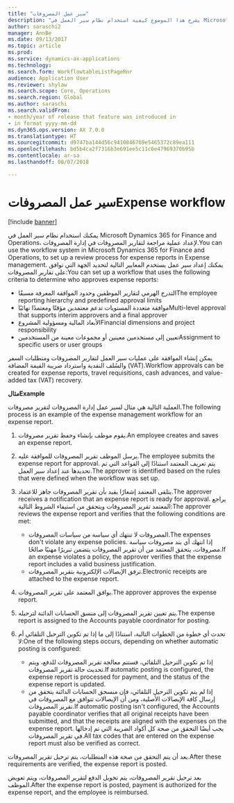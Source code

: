 ```yaml
---
title: "سير عمل المصروفات"
description: "يشرح هذا الموضوع كيفية استخدام نظام سير العمل في Microsoft Dynamics 365 for Finance and Operations، لإعداد عملية مراجعة لتقارير المصروفات في إدارة المصروفات."
author: saraschi2
manager: AnnBe
ms.date: 09/13/2017
ms.topic: article
ms.prod: 
ms.service: dynamics-ax-applications
ms.technology: 
ms.search.form: WorkflowtableListPageRnr
audience: Application User
ms.reviewer: shylaw
ms.search.scope: Core, Operations
ms.search.region: Global
ms.author: saraschi
ms.search.validFrom:
- month/year of release that feature was introduced in
- in format yyyy-mm-dd
ms.dyn365.ops.version: AX 7.0.0
ms.translationtype: HT
ms.sourcegitcommit: d9747ba144d56c9410846769e5465372c89ea111
ms.openlocfilehash: bd5b4ca2f7316b3e691ee5c11c6e47969370b95b
ms.contentlocale: ar-sa
ms.lasthandoff: 08/07/2018

---
```


# <a name="expense-workflow"></a><span data-ttu-id="0b240-103">سير عمل المصروفات</span><span class="sxs-lookup"><span data-stu-id="0b240-103">Expense workflow</span></span>

[!include [banner](../includes/banner.md)]

<span data-ttu-id="0b240-104">يمكنك استخدام نظام سير العمل في Microsoft Dynamics 365 for Finance and Operations، لإعداد عملية مراجعة لتقارير المصروفات في إدارة المصروفات.</span><span class="sxs-lookup"><span data-stu-id="0b240-104">You can use the workflow system in Microsoft Dynamics 365 for Finance and Operations, to set up a review process for expense reports in Expense management.</span></span> <span data-ttu-id="0b240-105">يمكنك إعداد سير عمل يستخدم المعايير التالية لتحديد الجهة التي توافق على تقارير المصروفات:</span><span class="sxs-lookup"><span data-stu-id="0b240-105">You can set up a workflow that uses the following criteria to determine who approves expense reports:</span></span>

- <span data-ttu-id="0b240-106">التدرج الهرمي لتقارير الموظفين وحدود الموافقة المعرفة مسبقًا</span><span class="sxs-lookup"><span data-stu-id="0b240-106">The employee reporting hierarchy and predefined approval limits</span></span>
- <span data-ttu-id="0b240-107">موافقة متعددة المستويات تدعم معتمدين مؤقتًا ومعتمدًا نهائيًا</span><span class="sxs-lookup"><span data-stu-id="0b240-107">Multi-level approval that supports interim approvers and a final approver</span></span>
- <span data-ttu-id="0b240-108">الأبعاد المالية ومسؤولية المشروع</span><span class="sxs-lookup"><span data-stu-id="0b240-108">Financial dimensions and project responsibility</span></span>
- <span data-ttu-id="0b240-109">تعيين إلى مستخدمين معينين أو مجموعات معينة من المستخدمين</span><span class="sxs-lookup"><span data-stu-id="0b240-109">Assignment to specific users or user groups</span></span>

<span data-ttu-id="0b240-110">يمكن إنشاء الموافقة على عمليات سير العمل لتقارير المصروفات ومتطلبات السفر والسُلف النقدية‬ واسترداد ضريبة القيمة المضافة (VAT).</span><span class="sxs-lookup"><span data-stu-id="0b240-110">Workflow approvals can be created for expense reports, travel requisitions, cash advances, and value-added tax (VAT) recovery.</span></span>

<span data-ttu-id="0b240-111">**مثال**</span><span class="sxs-lookup"><span data-stu-id="0b240-111">**Example**</span></span>

<span data-ttu-id="0b240-112">العملية التالية هي مثال لسير عمل إدارة المصروفات لتقرير مصروفات.</span><span class="sxs-lookup"><span data-stu-id="0b240-112">The following process is an example of the expense management workflow for an expense report.</span></span>

1. <span data-ttu-id="0b240-113">يقوم موظف بإنشاء وحفظ تقرير مصروفات.</span><span class="sxs-lookup"><span data-stu-id="0b240-113">An employee creates and saves an expense report.</span></span>
2. <span data-ttu-id="0b240-114">يرسل الموظف تقرير المصروفات للموافقة عليه.</span><span class="sxs-lookup"><span data-stu-id="0b240-114">The employee submits the expense report for approval.</span></span> <span data-ttu-id="0b240-115">يتم تعريف المعتمد استنادًا إلى القواعد التي تم تحديدها عند إعداد سير العمل.</span><span class="sxs-lookup"><span data-stu-id="0b240-115">The approver is identified based on the rules that were defined when the workflow was set up.</span></span>
3. <span data-ttu-id="0b240-116">يتلقى المعتمد إشعارًا يفيد بأن تقرير المصروفات جاهز للاعتماد.</span><span class="sxs-lookup"><span data-stu-id="0b240-116">The approver receives a notification that an expense report is ready for approval.</span></span> <span data-ttu-id="0b240-117">يراجع المعتمد تقرير المصروفات ويتحقق من استيفاء الشروط التالية:</span><span class="sxs-lookup"><span data-stu-id="0b240-117">The approver reviews the expense report and verifies that the following conditions are met:</span></span>

    - <span data-ttu-id="0b240-118">المصروفات لا تنتهك أي سياسة من سياسات المصروفات.</span><span class="sxs-lookup"><span data-stu-id="0b240-118">The expenses don't violate any expense policies.</span></span> <span data-ttu-id="0b240-119">إذا انتهك أي بند مصروفات سياسة مصروفات، يتحقق المعتمد من أن تقرير المصروفات يتضمن تبريرًا مهنيًا صالحًا.</span><span class="sxs-lookup"><span data-stu-id="0b240-119">If an expense violates a policy, the approver verifies that the expense report includes a valid business justification.</span></span>
    - <span data-ttu-id="0b240-120">ترفق الإيصالات الإلكترونية بتقرير المصروفات.</span><span class="sxs-lookup"><span data-stu-id="0b240-120">Electronic receipts are attached to the expense report.</span></span>

4. <span data-ttu-id="0b240-121">يوافق المعتمد على تقرير المصروفات.</span><span class="sxs-lookup"><span data-stu-id="0b240-121">The approver approves the expense report.</span></span>
5. <span data-ttu-id="0b240-122">يتم تعيين تقرير المصروفات إلى منسق الحسابات الدائنة لترحيله.</span><span class="sxs-lookup"><span data-stu-id="0b240-122">The expense report is assigned to the Accounts payable coordinator for posting.</span></span>
6. <span data-ttu-id="0b240-123">تحدث أي خطوة من الخطوات التالية، استنادًا إلى ما إذا تم تكوين الترحيل التلقائي أم لا:</span><span class="sxs-lookup"><span data-stu-id="0b240-123">One of the following steps occurs, depending on whether automatic posting is configured:</span></span>

    - <span data-ttu-id="0b240-124">إذا تم تكوين الترحيل التلقائي، فستتم معالجة تقرير المصروفات للدفع، ويتم تحديث حالة تقرير المصروفات.</span><span class="sxs-lookup"><span data-stu-id="0b240-124">If automatic posting is configured, the expense report is processed for payment, and the status of the expense report is updated.</span></span>
    - <span data-ttu-id="0b240-125">إذا لم يتم تكوين الترحيل التلقائي، فإن منسحق الحسابات الدائنة يتحقق من إرسال كافة الإيصالات الأصلية، ومن أن الإيصالات تتوافق مع المصروفات في تقرير المصروفات.</span><span class="sxs-lookup"><span data-stu-id="0b240-125">If automatic posting isn't configured, the Accounts payable coordinator verifies that all original receipts have been submitted, and that the receipts are aligned with the expenses on the expense report.</span></span> <span data-ttu-id="0b240-126">يجب أيضًا التحقق من صحة كل أكواد الضريبة التي تم إدخالها في تقرير المصروفات.</span><span class="sxs-lookup"><span data-stu-id="0b240-126">All tax codes that are entered on the expense report must also be verified as correct.</span></span>

<span data-ttu-id="0b240-127">بعد أن يتم التحقق من صحة هذه المتطلبات، يتم ترحيل تقرير المصروفات.</span><span class="sxs-lookup"><span data-stu-id="0b240-127">After these requirements are verified, the expense report is posted.</span></span>

<span data-ttu-id="0b240-128">بعد ترحيل تقرير المصروفات، يتم تخويل الدفع لتقرير المصروفات، ويتم تعويض الموظف.</span><span class="sxs-lookup"><span data-stu-id="0b240-128">After the expense report is posted, payment is authorized for the expense report, and the employee is reimbursed.</span></span>

